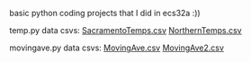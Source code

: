 basic python coding projects that I did in ecs32a :))


temp.py data csvs:
[SacramentoTemps.csv](https://github.com/user-attachments/files/22062123/SacramentoTemps.csv)
[NorthernTemps.csv](https://github.com/user-attachments/files/22062124/NorthernTemps.csv)


movingave.py data csvs:
[MovingAve.csv](https://github.com/user-attachments/files/22062125/MovingAve.csv)
[MovingAve2.csv](https://github.com/user-attachments/files/22062126/MovingAve2.csv)
